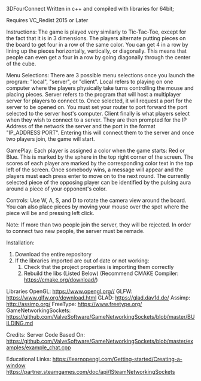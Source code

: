 3DFourConnect
Written in c++ and compiled with libraries for 64bit;

Requires VC_Redist 2015 or Later

Instructions: 
	The game is played very similarly to Tic-Tac-Toe, except for the 
fact that it is in 3 dimensions. The players alternate putting pieces 
on the board to get four in a row of the same color. You can get 4 in 
a row by lining up the pieces horizontally, vertically, or diagonally. 
This means that people can even get a four in a row by going diagonally 
through the center of the cube.

Menu Selections:
	There are 3 possible menu selections once you launch the program: 
"local", "server", or "client". Local refers to playing on one computer 
where the players physically take turns controlling the mouse and placing 
pieces. Server refers to the program that will host a multiplayer server 
for players to connect to. Once selected, it will request a port for the 
server to be opened on. You must set your router to port forward the port 
selected to the server host's computer. Client finally is what players 
select when they wish to connect to a server. They are then prompted for 
the IP Address of the network the server and the port in the format 
"IP_ADDRESS:PORT". Entering this will connect them to the server and once 
two players join, the game will start.

GamePlay:
	Each player is assigned a color when the game starts: Red or Blue. 
This is marked by the sphere in the top right corner of the screen. The 
scores of each player are marked by the corresponding color text in the 
top left of the screen. Once somebody wins, a message will appear and the 
players must each press enter to move on to the next round. The currently 
selected piece of the opposing player can be identified by the pulsing aura 
around a piece of your opponent's color.

Controls: 
	Use W, A, S, and D to rotate the camera view around the board. 
You can also place pieces by moving your mouse over the spot where the 
piece will be and pressing left click.

Note:
	If more than two people join the server, they will be rejected. 
In order to connect two new people, the server must be remade.

Installation:
1. Download the entire repository
2. If the libraries imported are out of date or not working:
	1. Check that the project properties is importing them correctly
	2. Rebuild the libs (Listed Below) (Recommend CMAKE Compiler: https://cmake.org/download/)

Libraries
OpenGL: https://www.opengl.org//
GLFW: https://www.glfw.org/download.html
GLAD: https://glad.dav1d.de/
Assimp: http://assimp.org/
FreeType: https://www.freetype.org/
GameNetworkingSockets: https://github.com/ValveSoftware/GameNetworkingSockets/blob/master/BUILDING.md

Credits:
Server Code Based On:
https://github.com/ValveSoftware/GameNetworkingSockets/blob/master/examples/example_chat.cpp

Educational Links:
https://learnopengl.com/Getting-started/Creating-a-window
https://partner.steamgames.com/doc/api/ISteamNetworkingSockets